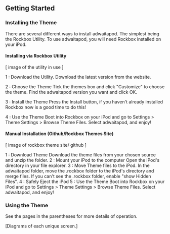 ## Getting Started

### Installing the Theme

There are several different ways to install adwaitapod. The simplest being the Rockbox Utility. To use adwaitapod, you will need Rockbox installed on your iPod.

#### Installing via Rockbox Utility

[ image of the utility in use ]

1 : Download the Utility.
   Download the latest version from the website.

2 : Choose the Theme
   Tick the themes box and click "Customize" to choose the theme. Find the adwaitapod version you want and click OK.

3 : Install the Theme
   Press the Install button, if you haven't already installed Rockbox now is a good time to do this!

4 : Use the Theme
   Boot into Rockbox on your iPod and go to Settings > Theme Settings > Browse Theme Files. Select adwaitapod, and enjoy!

#### Manual Installation (Github/Rockbox Themes Site)

[ image of rockbox theme site/ github ]

1 : Download Theme
   Download the theme files from your chosen source and unzip the folder.
2 : Mount your iPod to the computer
   Open the iPod's directory in your file explorer.
3 : Move Theme files to the iPod.
   In the adwaitapod folder, move the .rockbox folder to the iPod's directory and merge files. If you can't see the .rockbox folder, enable "show Hidden Files".
4 : Safely Eject the iPod
5 : Use the Theme
   Boot into Rockbox on your iPod and go to Settings > Theme Settings > Browse Theme Files. Select adwaitapod, and enjoy!

### Using the Theme

See the pages in the parentheses for more details of operation.

[Diagrams of each unique screen.]